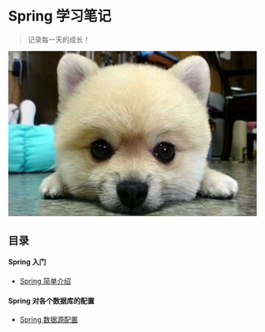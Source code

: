 # Spring 学习笔记
> 记录每一天的成长！

![Image text](../IMG/moji/dog.jpg)

## 目录

#### Spring 入门
- [Spring 简单介绍](./Spring-basic.md)

#### Spring 对各个数据库的配置
- [Spring 数据源配置](./Spring-dataSource.md)


